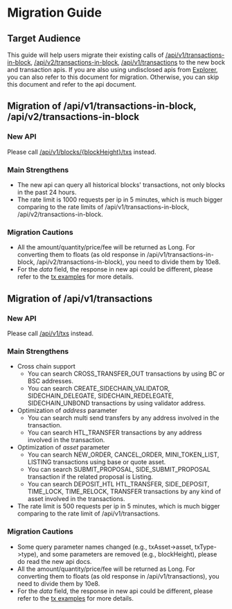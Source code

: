 # Migration Guide

## Target Audience
This guide will help users migrate their existing calls of [/api/v1/transactions-in-block](https://docs.bnbchain.org/api-reference/dex-api/paths.html#apiv1transactions-in-blockblockheight), [/api/v2/transactions-in-block](https://docs.bnbchain.org/api-reference/dex-api/paths.html#apiv2transactions-in-blockblockheight), [/api/v1/transactions](https://docs.bnbchain.org/api-reference/dex-api/paths.html#apiv1transactions) to the new bock and transaction apis.
If you are also using undisclosed apis from [Explorer](https://explorer.bnbchain.org), you can also refer to this document for migration.
Otherwise, you can skip this document and refer to the api document.


## Migration of /api/v1/transactions-in-block, /api/v2/transactions-in-block
### New API
Please call [/api/v1/blocks/{blockHeight}/txs](http://api.binance.org/bc/api/v1/blocks/{height}/txs) instead.

### Main Strengthens
* The new api can query all historical blocks' transactions, not only blocks in the past 24 hours.
* The rate limit is 1000 requests per ip in 5 minutes, which is much bigger comparing to the rate limits of /api/v1/transactions-in-block, /api/v2/transactions-in-block.

### Migration Cautions
* All the amount/quantity/price/fee will be returned as Long. For converting them to floats (as old response in /api/v1/transactions-in-block, /api/v2/transactions-in-block), you need to divide them by 10e8.
* For the *data* field, the response in new api could be different, please refer to the [tx examples](block-service-example.md) for more details.


## Migration of /api/v1/transactions
### New API
Please call [/api/v1/txs](http://api.binance.org/bc/api/v1/txs?address={address}&startTime={startTime}&endTime={endTime}) instead.

### Main Strengthens
* Cross chain support
    * You can search CROSS_TRANSFER_OUT transactions by using BC or BSC addresses.
    * You can search CREATE_SIDECHAIN_VALIDATOR, SIDECHAIN_DELEGATE, SIDECHAIN_REDELEGATE, SIDECHAIN_UNBOND transactions by using validator address.
* Optimization of *address* parameter
    * You can search multi send transfers by any address involved in the transaction.
    * You can search HTL_TRANSFER transactions by any address involved in the transaction.
* Optimization of *asset* parameter
    * You can search NEW_ORDER, CANCEL_ORDER, MINI_TOKEN_LIST, LISTING transactions using base or quote asset.
    * You can search SUBMIT_PROPOSAL, SIDE_SUBMIT_PROPOSAL transaction if the related proposal is Listing.
    * You can search DEPOSIT_HTL HTL_TRANSFER, SIDE_DEPOSIT, TIME_LOCK, TIME_RELOCK, TRANSFER transactions by any kind of asset involved in the transactions.
* The rate limit is 500 requests per ip in 5 minutes, which is much bigger comparing to the rate limit of /api/v1/transactions.

### Migration Cautions

* Some query parameter names changed (e.g., txAsset->asset, txType->type), and some parameters are removed (e.g., blockHeight), please do read the new api docs.
* All the amount/quantity/price/fee will be returned as Long. For converting them to floats (as old response in /api/v1/transactions), you need to divide them by 10e8.
* For the *data* field, the response in new api could be different, please refer to the [tx examples](block-service-example.md) for more details.